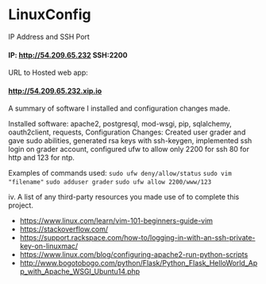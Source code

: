 # LinuxConfig

IP Address and SSH Port

#### IP: http://54.209.65.232 SSH:2200

URL to Hosted web app:

#### http://54.209.65.232.xip.io

A summary of software I installed and configuration changes made.

Installed software: apache2, postgresql, mod-wsgi, pip, sqlalchemy, oauth2client, requests, 
Configuration Changes: Created user grader and gave sudo abilities, generated rsa keys with ssh-keygen, implemented ssh login on grader account, configured ufw to allow only 2200 for ssh 80 for http and 123 for ntp.

Examples of commands used:
`sudo ufw deny/allow/status`
`sudo vim "filename"`
`sudo adduser grader`
`sudo ufw allow 2200/www/123`

iv. A list of any third-party resources you made use of to complete this project.

- https://www.linux.com/learn/vim-101-beginners-guide-vim
- https://stackoverflow.com/
- https://support.rackspace.com/how-to/logging-in-with-an-ssh-private-key-on-linuxmac/
- https://www.linux.com/blog/configuring-apache2-run-python-scripts
- http://www.bogotobogo.com/python/Flask/Python_Flask_HelloWorld_App_with_Apache_WSGI_Ubuntu14.php
